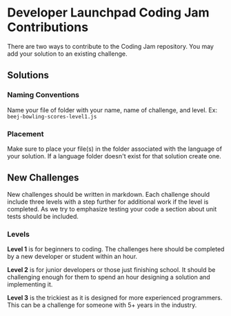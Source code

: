 # Developer Launchpad Coding Jam Contributions

There are two ways to contribute to the Coding Jam repository. You may add your solution to an existing challenge. 

## Solutions

### Naming Conventions

Name your file of folder with your name, name of challenge, and level. Ex: `beej-bowling-scores-level1.js`

### Placement

Make sure to place your file(s) in the folder associated with the language of your solution. If a language folder doesn't exist for that solution create one.

## New Challenges

New challenges should be written in markdown. Each challenge should include three levels with a step further for additional work if the level is completed. As we try to emphasize testing your code a section about unit tests should be included.

### Levels

**Level 1** is for beginners to coding. The challenges here should be completed by a new developer or student within an hour.

**Level 2** is for junior developers or those just finishing school. It should be challenging enough for them to spend an hour designing a solution and implementing it.

**Level 3** is the trickiest as it is designed for more experienced programmers. This can be a challenge for someone with 5+ years in the industry.